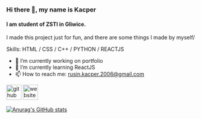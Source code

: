 ### Hi there 👋, my name is Kacper
#### I am student of ZSTI in Gliwice.

I made this project just for fun, and there are some things I made by myself/

Skills: HTML / CSS / C++ / PYTHON / REACTJS

- 🔭 I’m currently working on portfolio 
- 🌱 I’m currently learning ReactJS 
- 📫 How to reach me: rusin.kacper.2006@gmail.com 


[<img src='https://cdn.jsdelivr.net/npm/simple-icons@3.0.1/icons/github.svg' alt='github' height='40'>](https://github.com/https://github.com/0273574)  [<img src='https://cdn.jsdelivr.net/npm/simple-icons@3.0.1/icons/icloud.svg' alt='website' height='40'>](kacperrusin.pl)  


[![Anurag's GitHub stats](https://github-readme-stats.vercel.app/api?username=0273574)](https://github.com/0273574/github-readme-stats)


